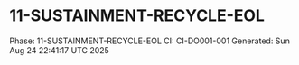 # 11-SUSTAINMENT-RECYCLE-EOL
Phase: 11-SUSTAINMENT-RECYCLE-EOL
CI: CI-DO001-001
Generated: Sun Aug 24 22:41:17 UTC 2025
